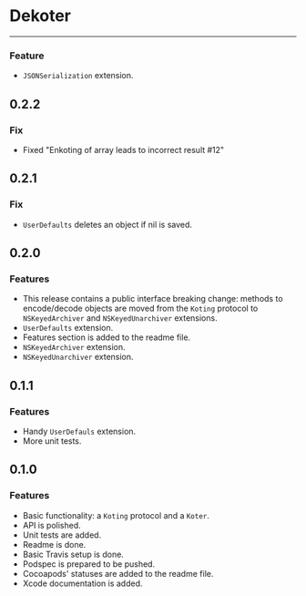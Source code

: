 # Dekoter

---

### Feature

* `JSONSerialization` extension.

## 0.2.2

### Fix

* Fixed "Enkoting of array leads to incorrect result #12"

## 0.2.1

### Fix

* `UserDefaults` deletes an object if nil is saved.

## 0.2.0

### Features

* This release contains a public interface breaking change: methods to encode/decode objects are moved from the `Koting` protocol to `NSKeyedArchiver` and `NSKeyedUnarchiver` extensions.
* `UserDefaults` extension.
* Features section is added to the readme file.
* `NSKeyedArchiver` extension.
* `NSKeyedUnarchiver` extension.

## 0.1.1

### Features

* Handy `UserDefauls` extension.
* More unit tests.

## 0.1.0

### Features

* Basic functionality: a `Koting` protocol and a `Koter`.
* API is polished.
* Unit tests are added.
* Readme is done.
* Basic Travis setup is done.
* Podspec is prepared to be pushed.
* Cocoapods' statuses are added to the readme file.
* Xcode documentation is added.

